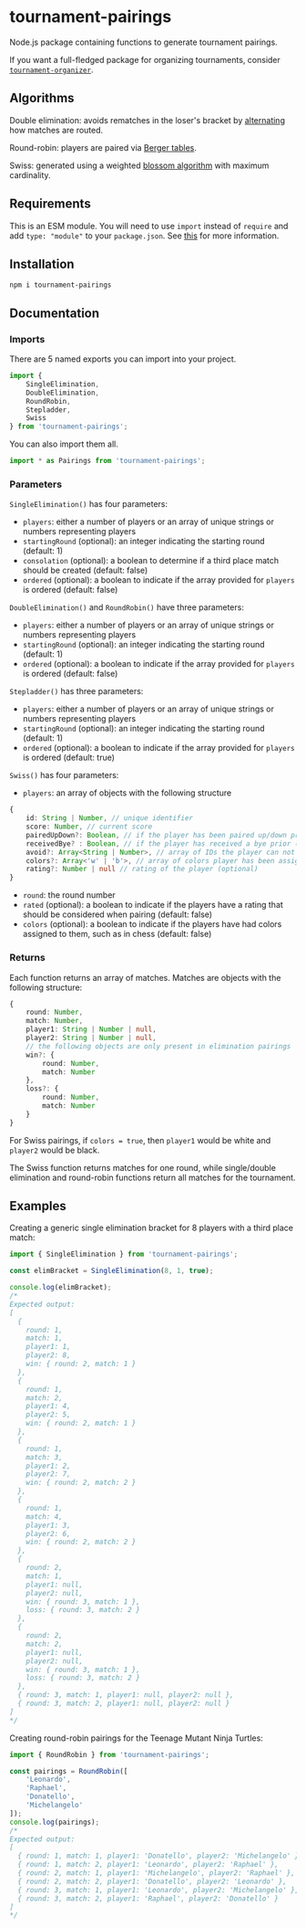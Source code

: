 # tournament-pairings
Node.js package containing functions to generate tournament pairings.

If you want a full-fledged package for organizing tournaments, consider [`tournament-organizer`](https://github.com/slashinfty/tournament-organizer).

## Algorithms
Double elimination: avoids rematches in the loser's bracket by [alternating](https://miro.medium.com/max/1400/1*p9OYmhVdnAAMiHo_OM4PjQ.png) how matches are routed.

Round-robin: players are paired via [Berger tables](https://en.wikipedia.org/wiki/Round-robin_tournament#Berger_tables).

Swiss: generated using a weighted [blossom algorithm](https://brilliant.org/wiki/blossom-algorithm/) with maximum cardinality.

## Requirements
This is an ESM module. You will need to use `import` instead of `require` and add `type: "module"` to your `package.json`. See [this](https://gist.github.com/sindresorhus/a39789f98801d908bbc7ff3ecc99d99c) for more information.

## Installation
```
npm i tournament-pairings
```

## Documentation

### Imports
There are 5 named exports you can import into your project.

```js
import {
    SingleElimination,
    DoubleElimination,
    RoundRobin,
    Stepladder,
    Swiss
} from 'tournament-pairings';
```

You can also import them all.

```js
import * as Pairings from 'tournament-pairings';
```

### Parameters

`SingleElimination()` has four parameters:

- `players`: either a number of players or an array of unique strings or numbers representing players
- `startingRound` (optional): an integer indicating the starting round (default: 1)
- `consolation` (optional): a boolean to determine if a third place match should be created (default: false)
- `ordered` (optional): a boolean to indicate if the array provided for `players` is ordered (default: false)

`DoubleElimination()` and `RoundRobin()` have three parameters:

- `players`: either a number of players or an array of unique strings or numbers representing players
- `startingRound` (optional): an integer indicating the starting round (default: 1)
- `ordered` (optional): a boolean to indicate if the array provided for `players` is ordered (default: false)

`Stepladder()` has three parameters:

- `players`: either a number of players or an array of unique strings or numbers representing players
- `startingRound` (optional): an integer indicating the starting round (default: 1)
- `ordered` (optional): a boolean to indicate if the array provided for `players` is ordered (default: true)

`Swiss()` has four parameters:

- `players`: an array of objects with the following structure
```ts
{
    id: String | Number, // unique identifier
    score: Number, // current score
    pairedUpDown?: Boolean, // if the player has been paired up/down prior (optional)
    receivedBye? : Boolean, // if the player has received a bye prior (optional)
    avoid?: Array<String | Number>, // array of IDs the player can not be paired with (optional)
    colors?: Array<'w' | 'b'>, // array of colors player has been assigned, where 'w' is white and 'b' is black (used for chess) (optional)
    rating?: Number | null // rating of the player (optional)
}
```
- `round`: the round number
- `rated` (optional): a boolean to indicate if the players have a rating that should be considered when pairing (default: false)
- `colors` (optional): a boolean to indicate if the players have had colors assigned to them, such as in chess (default: false)

### Returns
Each function returns an array of matches. Matches are objects with the following structure:

```ts
{
    round: Number,
    match: Number,
    player1: String | Number | null,
    player2: String | Number | null,
    // the following objects are only present in elimination pairings
    win?: {
        round: Number,
        match: Number
    },
    loss?: {
        round: Number,
        match: Number
    }
}
```
For Swiss pairings, if `colors = true`, then `player1` would be white and `player2` would be black.

The Swiss function returns matches for one round, while single/double elimination and round-robin functions return all matches for the tournament.

## Examples
Creating a generic single elimination bracket for 8 players with a third place match:
```js
import { SingleElimination } from 'tournament-pairings';

const elimBracket = SingleElimination(8, 1, true);

console.log(elimBracket);
/*
Expected output:
[
  {
    round: 1,
    match: 1,
    player1: 1,
    player2: 8,
    win: { round: 2, match: 1 }
  },
  {
    round: 1,
    match: 2,
    player1: 4,
    player2: 5,
    win: { round: 2, match: 1 }
  },
  {
    round: 1,
    match: 3,
    player1: 2,
    player2: 7,
    win: { round: 2, match: 2 }
  },
  {
    round: 1,
    match: 4,
    player1: 3,
    player2: 6,
    win: { round: 2, match: 2 }
  },
  {
    round: 2,
    match: 1,
    player1: null,
    player2: null,
    win: { round: 3, match: 1 },
    loss: { round: 3, match: 2 }
  },
  {
    round: 2,
    match: 2,
    player1: null,
    player2: null,
    win: { round: 3, match: 1 },
    loss: { round: 3, match: 2 }
  },
  { round: 3, match: 1, player1: null, player2: null },
  { round: 3, match: 2, player1: null, player2: null }
]
*/
```

Creating round-robin pairings for the Teenage Mutant Ninja Turtles:
```js
import { RoundRobin } from 'tournament-pairings';

const pairings = RoundRobin([
    'Leonardo',
    'Raphael',
    'Donatello',
    'Michelangelo'
]);
console.log(pairings);
/*
Expected output:
[
  { round: 1, match: 1, player1: 'Donatello', player2: 'Michelangelo' },
  { round: 1, match: 2, player1: 'Leonardo', player2: 'Raphael' },
  { round: 2, match: 1, player1: 'Michelangelo', player2: 'Raphael' },
  { round: 2, match: 2, player1: 'Donatello', player2: 'Leonardo' },
  { round: 3, match: 1, player1: 'Leonardo', player2: 'Michelangelo' },
  { round: 3, match: 2, player1: 'Raphael', player2: 'Donatello' }
]
*/
```
